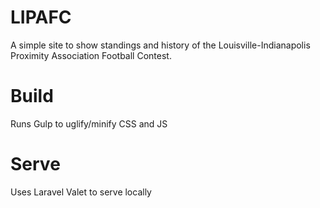 # LIPAFC

A simple site to show standings and history of the Louisville-Indianapolis Proximity Association Football Contest.

# Build
Runs Gulp to uglify/minify CSS and JS

# Serve
Uses Laravel Valet to serve locally